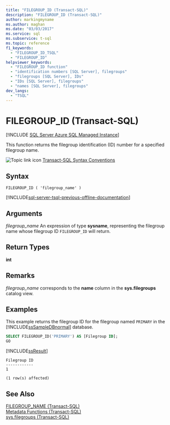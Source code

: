 ```yaml
---
title: "FILEGROUP_ID (Transact-SQL)"
description: "FILEGROUP_ID (Transact-SQL)"
author: markingmyname
ms.author: maghan
ms.date: "03/03/2017"
ms.service: sql
ms.subservice: t-sql
ms.topic: reference
f1_keywords:
  - "FILEGROUP_ID_TSQL"
  - "FILEGROUP_ID"
helpviewer_keywords:
  - "FILEGROUP_ID function"
  - "identification numbers [SQL Server], filegroups"
  - "filegroups [SQL Server], IDs"
  - "IDs [SQL Server], filegroups"
  - "names [SQL Server], filegroups"
dev_langs:
  - "TSQL"
---
```

# FILEGROUP_ID (Transact-SQL)
[!INCLUDE [SQL Server Azure SQL Managed Instance](../../includes/applies-to-version/sql-asdbmi.md)]

This function returns the filegroup identification (ID) number for a specified filegroup name.  
  
 ![Topic link icon](../../database-engine/configure-windows/media/topic-link.gif "Topic link icon") [Transact-SQL Syntax Conventions](../../t-sql/language-elements/transact-sql-syntax-conventions-transact-sql.md)  
  
## Syntax  
  
```syntaxsql 
FILEGROUP_ID ( 'filegroup_name' )   
```  
  
[!INCLUDE[sql-server-tsql-previous-offline-documentation](../../includes/sql-server-tsql-previous-offline-documentation.md)]

## Arguments
*filegroup_name*
An expression of type **sysname**, representing the filegroup name whose filegroup ID `FILEGROUP_ID` will return.  
  
## Return Types  
**int**  
  
## Remarks  
*filegroup_name* corresponds to the **name** column in the **sys.filegroups** catalog view.  
  
## Examples  
This example returns the filegroup ID for the filegroup named `PRIMARY` in the [!INCLUDE[ssSampleDBnormal](../../includes/sssampledbnormal-md.md)] database.  
  
```sql  
SELECT FILEGROUP_ID('PRIMARY') AS [Filegroup ID];  
GO  
```  
  
[!INCLUDE[ssResult](../../includes/ssresult-md.md)]  
  
```
Filegroup ID  
------------  
1  

(1 row(s) affected)
 ```  
  
## See Also  
 [FILEGROUP_NAME &#40;Transact-SQL&#41;](../../t-sql/functions/filegroup-name-transact-sql.md)   
 [Metadata Functions &#40;Transact-SQL&#41;](../../t-sql/functions/metadata-functions-transact-sql.md)   
 [sys.filegroups &#40;Transact-SQL&#41;](../../relational-databases/system-catalog-views/sys-filegroups-transact-sql.md)  
  
  
